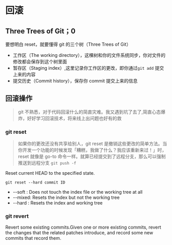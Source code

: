 # 回滚

## Three Trees of Git；0

要想明白 reset，就要懂得 git 的三个树（Three Trees of Git）

- 工作区（The working directory），这棵树和你的文件系统同步，你对文件的修改都会保存到这个树里面
- 暂存区（Staging index）,这里记录你工作区的更改，即你通过`git add` 提交上来的内容
- 提交历史（Commit history），保存你 commit 提交上来的信息

## 回滚操作

> git 不熟悉，对于代码回滚什么的简直灾难。我又遇到坑了去了,简直心态爆炸，好好学习回滚技术，将来线上出问题也好有的救

### git reset

> 如果你的更改还没有共享给别人，git reset 是撤销这些更改的简单方法。当你开发一个功能的时候发现「糟糕，我做了什么？我应该重新来过！」时，reset 就像是 go-to 命令一样。就算已经提交到了远程分支，那么可以强制推送到远程分支 `git push -f`

Reset current HEAD to the specified state.

```git
git reset --hard commit ID
```

- --soft : Does not touch the index file or the working tree at all
- --mixed: Resets the index but not the working tree
- --hard : Resets the index and working tree

### git revert

Revert some existing commits.Given one or more existing commits, revert the changes that the related patches introduce, and record some new commits that record them.
